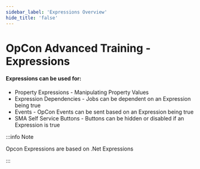 ```yaml
---
sidebar_label: 'Expressions Overview'
hide_title: 'false'
---
```


# OpCon Advanced Training - Expressions

#### Expressions can be used for:

* Property Expressions - Manipulating Property Values
* Expression Dependencies - Jobs can be dependent on an Expression being true
* Events - OpCon Events can be sent based on an Expression being true
* SMA Self Service Buttons - Buttons can be hidden or disabled if an Expression is true

:::info Note

Opcon Expressions are based on .Net Expressions

:::